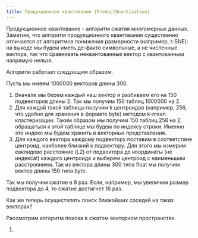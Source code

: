```yaml
---
title: Продукционное квантование (ProductQuantization)
---
```



Продукционное квантование - алгоритм сжатия многомерных данных. 
Заметим, что алгоритм продукционного квантования существенно отличается от алгоритмов понижения размерности (например, t-SNE): на выходе мы будем иметь де-факто символьные, а не численные вектора, так что сравнивать неквантованные вектор с квантованным напрямую нельзя.

Алгоритм работает следующим образом.

Пусть мы имеем 1000000 векторов длины 300.

1. Вначале мы берем каждый наш вектор и разбиваем его на 150 подвекторов длины 2. Так мы получим 150 таблиц 1000000 на 2.
2. Для каждой такой таблицы получим k центроидов (например, 256, что удобно для хранения в формате byte) методом k-mean кластеризации.
Таким образом мы получим 150 таблиц 256 на 2, обращаться к этой таблице мы будем по индексу строки. Именно это индекс мы будем хранить в векторных представления.
3. Для каждого вектора каждому подвектору поставим в соответствие центроид, наиболее близкий к подвектору. Для этого мы измерим евклидово расстояние (L2) от подвектора до координаты (не индекса!) каждого центроида и выберем центроид с наименьшим расстроянием. Так из вектора длины 300 типа float мы получим вектор длины 150 типа byte. 

Так мы получим сжатие в 8 раз. Если, например, мы увеличим размер подвектора до 4, то сжатие достигнет 16 раз.

Как же теперь осуществлять поиск ближайших соседей на таких векторах?

Рассмотрим алгоритм поиска в сжатом векторном пространстве.

1. 
